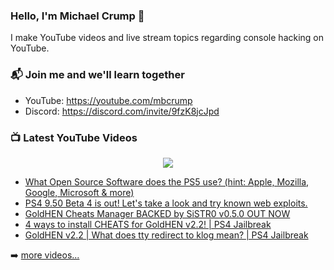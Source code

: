 ### Hello, I'm Michael Crump 👋

I make YouTube videos and live stream topics regarding console hacking on YouTube. 

### 📬 Join me and we'll learn together

- YouTube: https://youtube.com/mbcrump
- Discord: https://discord.com/invite/9fzK8jcJpd

### 📺 Latest YouTube Videos

<div align="center">

[<img src="https://img.shields.io/badge/-Subscribe-red?style=for-the-badge&logo=youtube&logoColor=white"/>](https://www.youtube.com/c/mbcrump?sub_confirmation=1)

</div>

<!-- YOUTUBE:START -->
- [What Open Source Software does the PS5 use? &lpar;hint: Apple, Mozilla, Google, Microsoft &amp; more&rpar;](https://www.youtube.com/watch?v=nWhacL_e2JM)
- [PS4 9.50 Beta 4 is out! Let&#39;s take a look and try known web exploits.](https://www.youtube.com/watch?v=UZv2y6cHUfU)
- [GoldHEN Cheats Manager BACKED by SiSTR0 v0.5.0 OUT NOW](https://www.youtube.com/watch?v=DNWU-DMeLHs)
- [4 ways to install CHEATS for GoldHEN v2.2! | PS4 Jailbreak](https://www.youtube.com/watch?v=V8b9VfaAIaA)
- [GoldHEN v2.2 | What does tty redirect to klog mean? | PS4 Jailbreak](https://www.youtube.com/watch?v=w8bv2PVbtkQ)
<!-- YOUTUBE:END -->

➡️ [more videos...](https://youtube.com/mbcrump)


